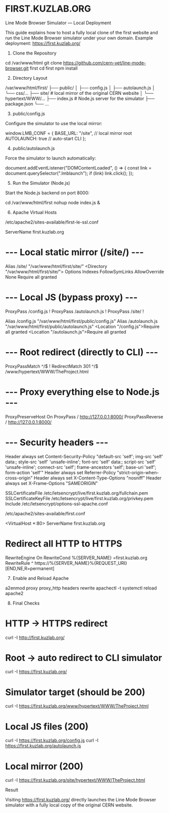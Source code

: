 # FIRST.KUZLAB.ORG

Line Mode Browser Simulator — Local Deployment

This guide explains how to host a fully local clone of the first website and run the Line Mode Browser simulator under your own domain.
Example deployment: https://first.kuzlab.org/


1. Clone the Repository

cd /var/www/html
git clone https://github.com/cern-vet/line-mode-browser.git first
cd first
npm install


2. Directory Layout

/var/www/html/first/
├── public/
│   ├── config.js
│   ├── autolaunch.js
│   └── css/…
├── site/                # local mirror of the original CERN website
│   └── hypertext/WWW/…
├── index.js             # Node.js server for the simulator
├── package.json
└── …


3. public/config.js

Configure the simulator to use the local mirror:

window.LMB_CONF = {
  BASE_URL: "/site",       // local mirror root
  AUTOLAUNCH: true         // auto-start CLI
};


4. public/autolaunch.js

Force the simulator to launch automatically:

document.addEventListener("DOMContentLoaded", () => {
  const link = document.querySelector(".lmblaunch");
  if (link) link.click();
});


5. Run the Simulator (Node.js)

Start the Node.js backend on port 8000:

cd /var/www/html/first
nohup node index.js &


6. Apache Virtual Hosts
   
/etc/apache2/sites-available/first-le-ssl.conf

<IfModule mod_ssl.c>
<VirtualHost *:443>
  ServerName first.kuzlab.org

  # --- Local static mirror (/site/) ---
  Alias /site/ "/var/www/html/first/site/"
  <Directory "/var/www/html/first/site/">
    Options Indexes FollowSymLinks
    AllowOverride None
    Require all granted
  </Directory>

  # --- Local JS (bypass proxy) ---
  ProxyPass        /config.js !
  ProxyPass        /autolaunch.js !
  ProxyPass        /site/ !

  Alias /config.js "/var/www/html/first/public/config.js"
  Alias /autolaunch.js "/var/www/html/first/public/autolaunch.js"
  <Location "/config.js">Require all granted</Location>
  <Location "/autolaunch.js">Require all granted</Location>

  # --- Root redirect (directly to CLI) ---
  ProxyPassMatch ^/$ !
  RedirectMatch   301 ^/$ /www/hypertext/WWW/TheProject.html

  # --- Proxy everything else to Node.js ---
  ProxyPreserveHost On
  ProxyPass        / http://127.0.0.1:8000/
  ProxyPassReverse / http://127.0.0.1:8000/

  # --- Security headers ---
  <IfModule mod_headers.c>
    Header always set Content-Security-Policy "default-src 'self'; img-src 'self' data:; style-src 'self' 'unsafe-inline'; font-src 'self' data:; script-src 'self' 'unsafe-inline'; connect-src 'self'; frame-ancestors 'self'; base-uri 'self'; form-action 'self'"
    Header always set Referrer-Policy "strict-origin-when-cross-origin"
    Header always set X-Content-Type-Options "nosniff"
    Header always set X-Frame-Options "SAMEORIGIN"
  </IfModule>

  SSLCertificateFile /etc/letsencrypt/live/first.kuzlab.org/fullchain.pem
  SSLCertificateKeyFile /etc/letsencrypt/live/first.kuzlab.org/privkey.pem
  Include /etc/letsencrypt/options-ssl-apache.conf
</VirtualHost>
</IfModule>


/etc/apache2/sites-available/first.conf

<VirtualHost *:80>
  ServerName first.kuzlab.org

  # Redirect all HTTP to HTTPS
  RewriteEngine On
  RewriteCond %{SERVER_NAME} =first.kuzlab.org
  RewriteRule ^ https://%{SERVER_NAME}%{REQUEST_URI} [END,NE,R=permanent]
</VirtualHost>


7. Enable and Reload Apache

a2enmod proxy proxy_http headers rewrite
apachectl -t
systemctl reload apache2


8. Final Checks

# HTTP → HTTPS redirect
curl -I http://first.kuzlab.org/

# Root → auto redirect to CLI simulator
curl -I https://first.kuzlab.org/

# Simulator target (should be 200)
curl -I https://first.kuzlab.org/www/hypertext/WWW/TheProject.html

# Local JS files (200)
curl -I https://first.kuzlab.org/config.js
curl -I https://first.kuzlab.org/autolaunch.js

# Local mirror (200)
curl -I https://first.kuzlab.org/site/hypertext/WWW/TheProject.html


Result

Visiting https://first.kuzlab.org/
directly launches the Line Mode Browser simulator with a fully local copy of the original CERN website.







